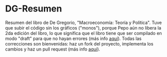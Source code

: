 # DG-Resumen

Resumen del libro de De Gregorio, "Macroeconomía: Teoría y Política".
Tuve que subir el código sin los gráficos ("monos"), porque Pepo aún no libera la 2da edición del libro, lo que significa que el libro tiene que ser compilado en modo "draft" para que no hayan errores (más info [aquí](https://tex.stackexchange.com/questions/51893/turning-off-and-on-images-in-figures)).
Todas las correcciones son bienvenidas: haz un fork del proyecto, implementa los cambios y haz un pull request (más info [aquí](https://help.github.com/en/articles/creating-a-pull-request)).
